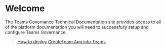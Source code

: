 # Welcome

The Teams Governance Technical Documentation site provides access to all of the platform documentation you will need to successfully setup and configure Teams Governance.

>[How to deploy CreateTeam App into Teams](deployteamsapp.md)
